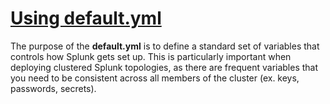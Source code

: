 # [Using default.yml](https://splunk.github.io/docker-splunk/ADVANCED.html#using-defaultyml)

The purpose of the **default.yml** is to define a standard set of variables that controls how Splunk gets set up. This is particularly important when deploying clustered Splunk topologies, as there are frequent variables that you need to be consistent across all members of the cluster (ex. keys, passwords, secrets).